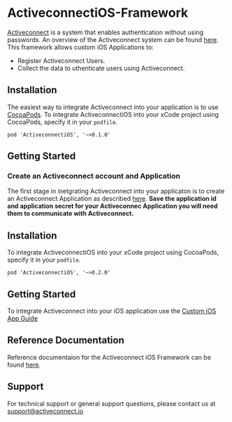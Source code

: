 # ActiveconnectiOS-Framework
[Activeconnect](https://activeconnect.io) is a system that enables authentication without using passwords.
An overview of the Activeconnect system can be found [here](https://activeconnect.readthedocs.io/en/latest).
This framework allows custom iOS Applications to:
* Register Activeconnect Users.
* Collect the data to uthenticate users using Activeconnect.

## Installation
The easiest way to integrate Activeconnect into your application is to use [CocoaPods](https://cocoapods.org).
To integrate ActiveconnectiOS into your xCode project using CocoaPods, specify it in your `podfile`.
```
pod 'ActiveconnectiOS', '~>0.1.0'
```

## Getting Started
### Create an Activeconnect account and Application
The first stage in inetgrating Activeconnect into your applicaton is to create an Activeconnect Application as described [here](https://activeconnect.readthedocs.io/en/latest/getting_started.html).
**Save the application id and application secret for your Activeconnec Application you will need them to communicate with Activeconnect.**

## Installation
To integrate ActiveconnectiOS into your xCode project using CocoaPods, specify it in your `podfile`.
```
pod 'ActiveconnectiOS', '~>0.2.0'
```

## Getting Started
To integrate Activeconnect into your iOS application use the [Custom iOS App Guide](https://activeconnect.readthedocs.io/en/latest/ios_framework.html)

## Reference Documentation
Reference documentaion for the Activeconnect iOS Framework can be found [here](https://activeconnect.github.io/iosdocs/).

## Support
For technical support or general support questions, please contact us at support@activeconnect.io
